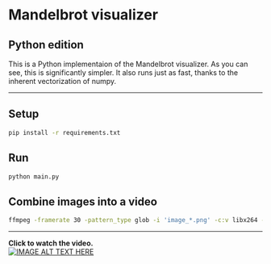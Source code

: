 # Mandelbrot visualizer
## Python edition

This is a Python implementaion of the Mandelbrot visualizer.
As you can see, this is significantly simpler. It also runs just as fast, thanks to the inherent vectorization of numpy.

---

## Setup

```bash
pip install -r requirements.txt
```

## Run
```bash
python main.py
```

## Combine images into a video

```bash
ffmpeg -framerate 30 -pattern_type glob -i 'image_*.png' -c:v libx264 -pix_fmt yuv420p out.mp4
  ```
  ---
  
  **Click to watch the video.**  
  [![IMAGE ALT TEXT HERE](https://img.youtube.com/vi/yVMQ_w54QVE/0.jpg)](https://www.youtube.com/watch?v=yVMQ_w54QVE)

